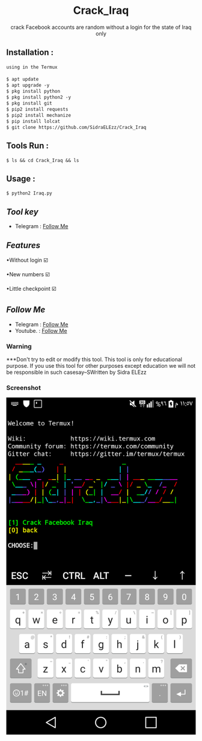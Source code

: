 <h1 align="center">Crack_Iraq</h1>
<p align="center">crack Facebook accounts are random without a login for the state of Iraq only</p>




## Installation :
```
using in the Termux 

$ apt update
$ apt upgrade -y
$ pkg install python
$ pkg install python2 -y
$ pkg install git
$ pip2 install requests
$ pip2 install mechanize
$ pip install lolcat
$ git clone https://github.com/SidraELEzz/Crack_Iraq
```

## Tools Run :
```
$ ls && cd Crack_Iraq && ls
```

## Usage :
```
$ python2 Iraq.py
```

## ***Tool key***
* Telegram : [Follow Me](https://t.me/TT_RQ)

## ***Features***

•Without login ☑️

•New numbers ☑️

•Little checkpoint ☑️


## ***Follow Me***
* Telegram : [Follow Me](https://t.me/TT_RQ)
* Youtube. : [Follow Me](https://youtube.com/channel/UCzFviFYCOJI4IwhdVOQTqIw)

### Warning


***Don't try to edit or modify this tool. This tool is only for educational purpose. If you use this tool for other purposes except education we will not be responsible
 in such casesay–SWritten by Sidra ELEzz

### Screenshot
![IMG_20210119_150615_773](https://raw.githubusercontent.com/SidraELEzz/Crack_Iraq/main/Screenshot_2021-01-18-23-57-08.png)



